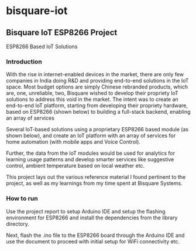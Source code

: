 # bisquare-iot

## Bisquare IoT ESP8266 Project
ESP8266 Based IoT Solutions

### Introduction

With the rise in internet-enabled devices in the market, there are only few companies in
India doing R&D and providing end-to-end solutions in the IoT space. Most budget
options are simply Chinese rebranded products, which are, one, unreliable, two, Bisquare
wished to develop their propriety IoT solutions to address this void in the market. The
intent was to create an end-to-end IoT platform, starting from developing their propriety
hardware, based on ESP8266 (shown below) to building a full-stack backend, enabling an
array of services

Several IoT-based solutions using a proprietary ESP8266 based module (as shown below),
and create an IoT platform with an array of services for home automation (with mobile
apps and Voice Control).

Further, the data from the IoT modules would be used for analytics for learning usage
patterns and develop smarter services like suggestive control, ambient temperature based
on local weather etc.

This project lays out the various reference material I found pertinent to the project,
as well as my learnings from my time spent at Bisquare Systems.

### How to run

Use the project report to setup Arduino IDE and setup the flashing environment for ESP8266 and install the dependencies from the library directory.

Next, flash the .ino file to the ESP8266 board through the Arduino IDE and use the document to proceed with initial setup for WiFi connectivity etc.
